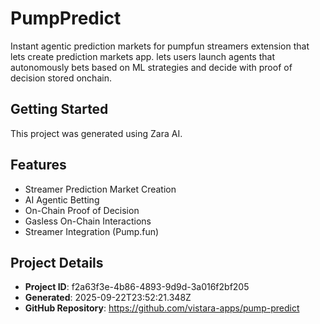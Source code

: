 # PumpPredict

Instant agentic prediction markets for pumpfun streamers extension that lets create prediction markets app. lets users launch agents that autonomously bets based on ML strategies and decide with proof of decision stored onchain.

## Getting Started

This project was generated using Zara AI.

## Features

- Streamer Prediction Market Creation
- AI Agentic Betting  
- On-Chain Proof of Decision
- Gasless On-Chain Interactions
- Streamer Integration (Pump.fun)

## Project Details

- **Project ID**: f2a63f3e-4b86-4893-9d9d-3a016f2bf205
- **Generated**: 2025-09-22T23:52:21.348Z
- **GitHub Repository**: https://github.com/vistara-apps/pump-predict
